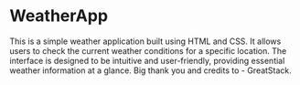 # WeatherApp
This is a simple weather application built using HTML and CSS. It allows users to check the current weather conditions for a specific location. The interface is designed to be intuitive and user-friendly, providing essential weather information at a glance. Big thank you and credits to - GreatStack.
